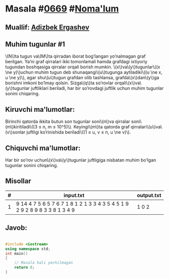 
<h1>Masala #<a href="https://robocontest.uz/tasks/0669">0669</a> #<a href="https://robocontest.uz/tasks?category=1">Noma'lum</a></h1>
<h2> Muallif: <a href="https://robocontest.uz/profile/adizbek">Adizbek Ergashev</a></h2>
<h2>Muhim tugunlar #1</h2>
<p>\(N\)ta tugun va\(M\)ta qirradan iborat bog’langan yo’nalmagan graf berilgan. Ya’ni graf qirralari ikki tomonlamali hamda grafdagi ixtiyoriy tugundan boshqasiga qirralar orqali borish mumkin.
\(x\)va\(y\)tugunlar\((x \ne y)\)uchun muhim tugun deb shunaqangi\(u\)tugunga aytiladiki\((u \ne x, u \ne y)\), agar shu\(u\)tugun grafdan olib tashlansa, grafda\(x\)dan\(y\)ga borishni imkoni bo’lmay qolsin.
Sizga\(q\)ta so’rovlar orqali\(x\)va\(y\)tugunlar juftliklari beriladi, har bir so’rovdagi juftlik uchun muhim tugunlar sonini chiqaring.</p>
<h2>Kiruvchi ma'lumotlar:</h2>
<p>Birinchi qatorda ikkita butun son tugunlar soni\(n\)va qirralar soni\(m\)kiritiladi\((3 ≤ n, m ≤ 10^5)\). Keyingi\(m\)ta qatorda graf qirralari\(u\)va\(v\)sonlar juftligi ko’rinishida beriladi\((1 ≤ u, v ≤ n, u \ne v)\).</p>
<h2>Chiquvchi ma'lumotlar:</h2>
<p>Har bir so’rov uchun\(x\)va\(y\)tugunlar juftligiga nisbatan muhim bo’lgan tugunlar sonini chiqaring.</p>
<h2>Misollar</h2>
<table>
    <thead>
        <tr>
            <th>#</th>
            <th>input.txt</th>
            <th>output.txt</th>
        </tr>
    </thead>
    <tbody>
            <tr>
                <td>1</td>
                <td>9 14
4 7
5 6
5 7
6 7
1 8
1 2
1 3
3 4
3 5
4 5
1 9
2 9
2 8
9 8
3
3 8
1 3
4 9</td>
                <td>1
0
2</td>
            </tr>
    </tbody>
    </table>
    
<h2>Javob:</h2>

######
```cpp
#include <iostream>
using namespace std;
int main()
{
    // Masala hali yechilmagan
    return 0;
}
```
